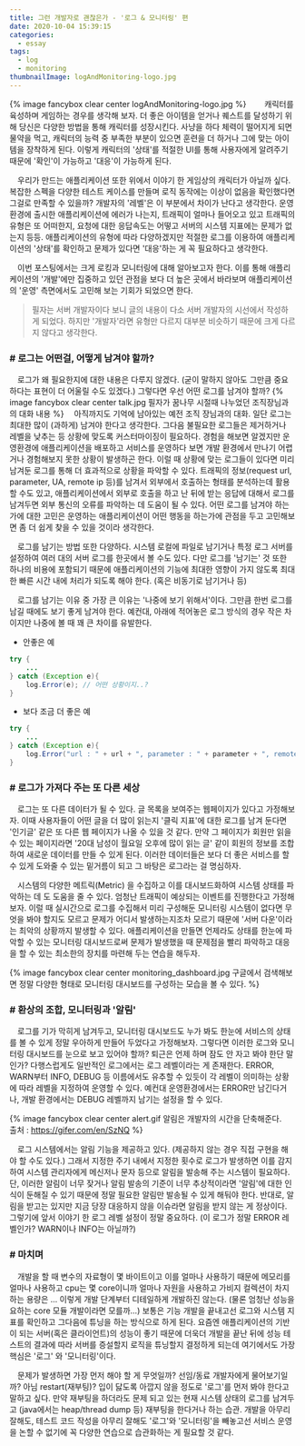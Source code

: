```yaml
---
title: 그런 개발자로 괜찮은가 - '로그 & 모니터링' 편
date: 2020-10-04 15:39:15
categories:
  - essay
tags: 
  - log
  - monitoring
thumbnailImage: logAndMonitoring-logo.jpg
---
```

{% image fancybox clear center logAndMonitoring-logo.jpg  %}　﻿
　캐릭터를 육성하며 게임하는 경우를 생각해 보자. 더 좋은 아이템을 얻거나 퀘스트를 달성하기 위해 당신은 다양한 방법을 통해 캐릭터를 성장시킨다. 사냥을 하다 체력이 떨어지게 되면 물약을 먹고, <!--more -->캐릭터의 능력 중 부족한 부분이 있으면 훈련을 더 하거나 그에 맞는 아이템을 장착하게 된다. 이렇게 캐릭터의 '상태'를 적절한 UI를 통해 사용자에게 알려주기 때문에 '확인'이 가능하고 '대응'이 가능하게 된다.

　우리가 만드는 애플리케이션 또한 위에서 이야기 한 게임상의 캐릭터가 아닐까 싶다. 복잡한 스펙을 다양한 테스트 케이스를 만들며 로직 동작에는 이상이 없음을 확인했다면 그걸로 만족할 수 있을까? 개발자의 '레벨'은 이 부분에서 차이가 난다고 생각한다. 운영환경에 출시한 애플리케이션에 에러가 나는지, 트래픽이 얼마나 들어오고 있고 트래픽의 유형은 또 어떠한지, 요청에 대한 응답속도는 어떻고 서버의 시스템 지표에는 문제가 없는지 등등. 애플리케이션의 유형에 따라 다양하겠지만 적절한 로그를 이용하여 애플리케이션의 '상태'를 확인하고 문제가 있다면 '대응'하는 게 꼭 필요하다고 생각한다.

　이번 포스팅에서는 크게 로킹과 모니터링에 대해 알아보고자 한다. 이를 통해 애플리케이션의 '개발'에만 집중하고 있던 관점을 보다 더 높은 곳에서 바라보며 애플리케이션의 '운영' 측면에서도 고민해 보는 기회가 되었으면 한다.

> 필자는 서버 개발자이다 보니 글의 내용이 다소 서버 개발자의 시선에서 작성하게 되었다. 하지만 '개발자'라면 유형만 다르지 대부분 비슷하기 때문에 크게 다르지 않다고 생각한다.

### # 로그는 어떤걸, 어떻게 남겨야 할까?
　﻿로그가 왜 필요한지에 대한 내용은 다루지 않겠다. (굳이 말하지 않아도 그만큼 중요하다는 표현이 더 어울릴 수도 있겠다.) 그렇다면 우선 어떤 로그를 남겨야 할까?
{% image fancybox clear center talk.jpg 필자가 꿈나무 시절때 나누었던 조직장님과의 대화 내용 %}
　﻿아직까지도 기억에 남아있는 예전 조직 장님과의 대화. 일단 로그는 최대한 많이 (과하게) 남겨야 한다고 생각한다. 그다음 불필요한 로그들은 제거하거나 레벨을 낮추는 등 상황에 맞도록 커스터마이징이 필요하다. 경험을 해보면 알겠지만 운영환경에 애플리케이션을 배포하고 서비스를 운영하다 보면 개발 환경에서 만나기 어렵거나 경험해보지 못한 상황이 발생하곤 한다. 이럴 때 상황에 맞는 로그들이 있다면 미리 남겨둔 로그를 통해 더 효과적으로 상황을 파악할 수 있다. 트래픽의 정보(request url, parameter, UA, remote ip 등)를 남겨서 외부에서 호출하는 형태를 분석하는데 활용할 수도 있고, 애플리케이션에서 외부로 호출을 하고 난 뒤에 받는 응답에 대해서 로그를 남겨두면 외부 통신의 오류를 파악하는 데 도움이 될 수 있다. 어떤 로그를 남겨야 하는가에 대한 고민은 운영하는 애플리케이션이 어떤 행동을 하는가에 관점을 두고 고민해보면 좀 더 쉽게 찾을 수 있을 것이라 생각한다.

　로그를 남기는 방법 또한 다양하다. 시스템 로컬에 파일로 남기거나 특정 로그 서버를 설정하여 여러 대의 서버 로그를 한곳에서 볼 수도 있다. 다만 로그를 '남기는' 것 또한 하나의 비용에 포함되기 때문에 애플리케이션의 기능에 최대한 영향이 가지 않도록 최대한 빠른 시간 내에 처리가 되도록 해야 한다. (혹은 비동기로 남기거나 등)

　로그를 남기는 이유 중 가장 큰 이유는 '나중에 보기 위해서'이다. 그만큼 한번 로그를 남길 때에도 보기 좋게 남겨야 한다. 예컨대, 아래에 적어놓은 로그 방식의 경우 작은 차이지만 나중에 볼 때 꽤 큰 차이를 유발한다.
﻿
- 안좋은 예
```java
try {
	...
} catch (Exception e){
	log.Error(e); // 어떤 상황이지..?
}
```
- 보다 조금 더 좋은 예
```java
try {
	...
} catch (Exception e){
	log.Error("url : " + url + ", parameter : " + parameter + ", remote ip : " + remoteIp, e); // 로그는 가급적 자세하게 !
}
```

### # 로그가 가져다 주는 또 다른 세상
　로그는 또 다른 데이터가 될 수 있다. 글 목록을 보여주는 웹페이지가 있다고 가정해보자. 이때 사용자들이 어떤 글을 더 많이 읽는지 '클릭 지표'에 대한 로그를 남겨 둔다면 '인기글' 같은 또 다른 웹 페이지가 나올 수 있을 것 같다. 만약 그 페이지가 회원만 읽을 수 있는 페이지라면 '20대 남성이 월요일 오후에 많이 읽는 글' 같이 회원의 정보를 조합하여 새로운 데이터를 만들 수 있게 된다. 이러한 데이터들은 보다 더 좋은 서비스를 할 수 있게 도와줄 수 있는 밑거름이 되고 그 바탕은 로그라는 걸 명심하자.

　시스템의 다양한 메트릭(Metric) 을 수집하고 이를 대시보드화하여 시스템 상태를 파악하는 데 도 도움을 줄 수 있다. 엄청난 트래픽이 예상되는 이벤트를 진행한다고 가정해보자. 이럴 때 실시간으로 로그를 수집해서 미리 구성해둔 모니터링 시스템이 없다면 무엇을 봐야 할지도 모르고 문제가 어디서 발생하는지조차 모르기 때문에 '서버 다운'이라는 최악의 상황까지 발생할 수 있다. 애플리케이션을 만들면 언제라도 상태를 한눈에 파악할 수 있는 모니터링 대시보드로써 문제가 발생했을 때 문제점을 빨리 파악하고 대응을 할 수 있는 최소한의 장치를 마련해 두는 연습을 해두자.

{% image fancybox clear center monitoring_dashboard.jpg 구글에서 검색해보면 정말 다양한 형태로 모니터링 대시보드를 구성하는 모습을 볼 수 있다. %}

### # 환상의 조합, 모니터링과 '알림'
　로그를 기가 막히게 남겨두고, 모니터링 대시보드도 누가 봐도 한눈에 서비스의 상태를 볼 수 있게 정말 우아하게 만들어 두었다고 가정해보자. 그렇다면 이러한 로그와 모니터링 대시보드를 눈으로 보고 있어야 할까? 퇴근은 언제 하며 잠도 안 자고 봐야 한단 말인가? 다행스럽게도 일반적인 로그에서는 로그 레벨이라는 게 존재한다. ERROR, WARN부터 INFO, DEBUG 등 이름에서도 유추할 수 있듯이 각 레벨이 의미하는 상황에 따라 레벨을 지정하여 운영할 수 있다. 예컨대 운영환경에서는 ERROR만 남긴다거나, 개발 환경에서는 DEBUG 레벨까지 남기는 설정을 할 수 있다.

{% image fancybox clear center alert.gif 알림은 개발자의 시간을 단축해준다. <br>출처 : https://gifer.com/en/SzNQ %}

　로그 시스템에서는 알림 기능을 제공하고 있다. (제공하지 않는 경우 직접 구현을 해야 할 수도 있다.) 그래서 지정한 주기 내에서 지정한 횟수로 로그가 발생하면 이를 감지하여 시스템 관리자에게 메신저나 문자 등으로 알림을 발송해 주는 시스템이 필요하다. 단, 이러한 알림이 너무 잦거나 알림 발송의 기준이 너무 추상적이라면 '알림'에 대한 인식이 둔해질 수 있기 때문에 정말 필요한 알림만 발송될 수 있게 해둬야 한다. 반대로, 알림을 받고는 있지만 지금 당장 대응하지 않을 이슈라면 알림을 받지 않는 게 정상이다. 그렇기에 앞서 이야기 한 로그 레벨 설정이 정말 중요하다. (이 로그가 정말 ERROR 레벨인가? WARN이나 INFO는 아닐까?)

### # 마치며
　개발을 할 때 변수의 자료형이 몇 바이트이고 이를 얼마나 사용하기 때문에 메모리를 얼마나 사용하고 cpu는 몇 core이니까 얼마나 자원을 사용하고 가비지 컬렉션이 차지하는 용량은 ... 이렇게 개발 단계부터 디테일하게 개발하진 않는다. (물론 엄청난 성능을 요하는 core 모듈 개발이라면 모를까...) 보통은 기능 개발을 끝내고선 로그와 시스템 지표를 확인하고 그다음에 튜닝을 하는 방식으로 하게 된다. 요즘엔 애플리케이션의 기반이 되는 서버(혹은 클라이언트)의 성능이 좋기 때문에 더욱더 개발을 끝난 뒤에 성능 테스트의 결과에 따라 서버를 증설할지 로직을 튜닝할지 결정하게 되는데 여기에서도 가장 핵심은 '로그' 와 '모니터링'이다.

　문제가 발생하면 가장 먼저 해야 할 게 무엇일까? 선임/동료 개발자에게 물어보기일까? 아님 restart(재부팅)? 입이 닳도록 아깝지 않을 정도로 '로그'를 먼저 봐야 한다고 말하고 싶다. 만약 재부팅을 하더라도 문제 되고 있는 현재 시스템 상태의 로그를 남겨두고 (java에서는 heap/thread dump 등) 재부팅을 한다거나 하는 습관. 개발을 아무리 잘해도, 테스트 코드 작성을 아무리 잘해도 '로그'와 '모니터링'을 빼놓고선 서비스 운영을 논할 수 없기에 꼭 다양한 연습으로 습관화하는 게 필요할 것 같다.
